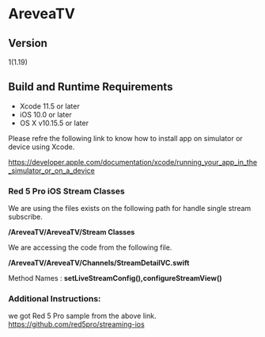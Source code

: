 # AreveaTV

## Version

1(1.19)

## Build and Runtime Requirements
* Xcode 11.5 or later
* iOS 10.0 or later
* OS X v10.15.5 or later

Please refre the following link to know how to install app on simulator or device using Xcode.

https://developer.apple.com/documentation/xcode/running_your_app_in_the_simulator_or_on_a_device

### Red 5 Pro iOS Stream Classes

We are using the files exists on the following path for handle single stream subscribe.

**/AreveaTV/AreveaTV/Stream Classes**

We are accessing the code from the following file.

**/AreveaTV/AreveaTV/Channels/StreamDetailVC.swift**

Method Names : **setLiveStreamConfig(),configureStreamView()**

### Additional Instructions: 
we got Red 5 Pro sample from the above link.
https://github.com/red5pro/streaming-ios
